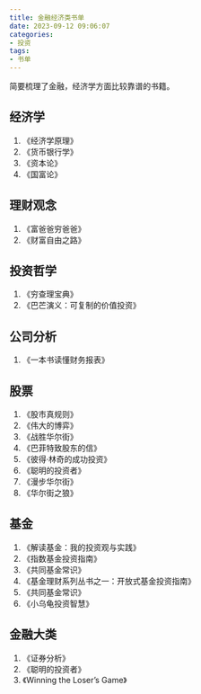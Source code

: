 ```yaml
---
title: 金融经济类书单
date: 2023-09-12 09:06:07
categories:
- 投资
tags:
- 书单
---
```


简要梳理了金融，经济学方面比较靠谱的书籍。

## 经济学

1. 《经济学原理》
2. 《货币银行学》
3. 《资本论》
4. 《国富论》

## 理财观念

1. 《富爸爸穷爸爸》
2. 《财富自由之路》

## 投资哲学

1. 《穷查理宝典》
2. 《巴芒演义：可复制的价值投资》

## 公司分析

1. 《一本书读懂财务报表》

## 股票

1. 《股市真规则》
2. 《伟大的博弈》
3. 《战胜华尔街》
4. 《巴菲特致股东的信》
5. 《彼得·林奇的成功投资》
6. 《聪明的投资者》
7. 《漫步华尔街》
8. 《华尔街之狼》

## 基金

1. 《解读基金：我的投资观与实践》
2. 《指数基金投资指南》
3. 《共同基金常识》
4. 《基金理财系列丛书之一：开放式基金投资指南》
5. 《共同基金常识》
6. 《小乌龟投资智慧》

## 金融大类

1. 《证券分析》
2. 《聪明的投资者》
3. 《Winning the Loser’s Game》





